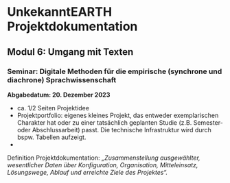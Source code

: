 # UnkekanntEARTH Projektdokumentation
## Modul 6: Umgang mit Texten
### Seminar: Digitale Methoden für die empirische (synchrone und diachrone) Sprachwissenschaft
**Abgabedatum: 20. Dezember 2023**
- ca. 1/2 Seiten Projektidee
- Projektportfolio: eigenes kleines Projekt, das entweder exemplarischen Charakter hat oder zu einer tatsächlich geplanten Studie (z.B. Semester- oder Abschlussarbeit) passt. Die technische Infrastruktur wird durch bspw. Tabellen aufzeigt.
- 
Definition Projektdokumentation: *„Zusammenstellung ausgewählter, wesentlicher Daten über Konfiguration, Organisation, Mitteleinsatz, Lösungswege, Ablauf und erreichte Ziele des Projektes“.*
